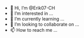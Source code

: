 - 👋 Hi, I’m @Erik07-CH
- 👀 I’m interested in ...
- 🌱 I’m currently learning ...
- 💞️ I’m looking to collaborate on ...
- 📫 How to reach me ...

<!---
Erik07-CH/Erik07-CH is a ✨ special ✨ repository because its `README.md` (this file) appears on your GitHub profile.
You can click the Preview link to take a look at your changes.
--->
